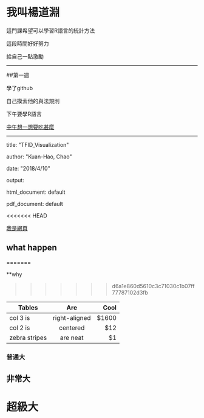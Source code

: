 # 我叫楊道淵

這門課希望可以學習R語言的統計方法

這段時間好好努力

給自己一點激勵

---

##第一週

學了github

自己摸索他的與法規則

下午要學R語言

[中午想一想要吃甚麼](https://cw1.tw/CH/images/content_images/705ed175-512c-4daf-b93d-41a1fc8ca783.jpg)

---



title: "TFID_Visualization"

author: "Kuan-Hao, Chao"

date: "2018/4/10"

output:

 html_document: default

 pdf_document: default

<<<<<<< HEAD

[我是網頁](https://img.moegirl.org/common/thumb/e/ed/%E7%9A%AE%E5%8D%A1%E4%B8%98%E4%B9%8B%E6%AD%8C.jpg/1200px-%E7%9A%AE%E5%8D%A1%E4%B8%98%E4%B9%8B%E6%AD%8C.jpg)

## what happen

=======

**why

>>>>>>> d6a1e860d5610c3c71030c1b07ff77787102d3fb

| Tables        | Are           | Cool  |
| ------------- |:-------------:| -----:|
| col 3 is      | right-aligned | $1600 |
| col 2 is      | centered      |   $12 |
| zebra stripes | are neat      |    $1 |

### 普通大
## 非常大
# 超級大
